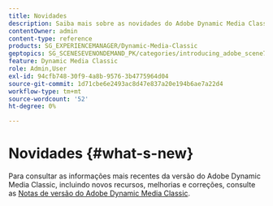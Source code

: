 ```yaml
---
title: Novidades
description: Saiba mais sobre as novidades do Adobe Dynamic Media Classic por meio das notas de versão atuais.
contentOwner: admin
content-type: reference
products: SG_EXPERIENCEMANAGER/Dynamic-Media-Classic
geptopics: SG_SCENESEVENONDEMAND_PK/categories/introducing_adobe_scene7
feature: Dynamic Media Classic
role: Admin,User
exl-id: 94cfb748-30f9-4a8b-9576-3b4775964d04
source-git-commit: 1d71cbe6e2493ac8d47e837a20e194b6ae7a22d4
workflow-type: tm+mt
source-wordcount: '52'
ht-degree: 0%

---
```


# Novidades {#what-s-new}

Para consultar as informações mais recentes da versão do Adobe Dynamic Media Classic, incluindo novos recursos, melhorias e correções, consulte as [Notas de versão do Adobe Dynamic Media Classic](https://experienceleague.adobe.com/docs/dynamic-media-developer-resources/release-notes/s7rn2017.html).
